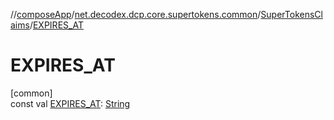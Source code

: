 //[composeApp](../../../index.md)/[net.decodex.dcp.core.supertokens.common](../index.md)/[SuperTokensClaims](index.md)/[EXPIRES_AT](-e-x-p-i-r-e-s_-a-t.md)

# EXPIRES_AT

[common]\
const val [EXPIRES_AT](-e-x-p-i-r-e-s_-a-t.md): [String](https://kotlinlang.org/api/latest/jvm/stdlib/kotlin/-string/index.html)
